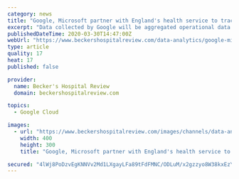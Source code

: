 ```yaml
---
category: news
title: "Google, Microsoft partner with England's health service to track COVID-19 spread"
excerpt: "Data collected by Google will be aggregated operational data such as hospital occupancy levels and won't include any form of identifiable patient information. Microsoft’s cloud platform Azure will host the COVID-19 dashboard. Other tech companies involved in the project include Palantir Technologies UK, which is providing the software for the ..."
publishedDateTime: 2020-03-30T14:47:00Z
webUrl: "https://www.beckershospitalreview.com/data-analytics/google-microsoft-partner-with-england-s-health-service-to-track-covid-19-spread.html"
type: article
quality: 17
heat: 17
published: false

provider:
  name: Becker's Hospital Review
  domain: beckershospitalreview.com

topics:
  - Google Cloud

images:
  - url: "https://www.beckershospitalreview.com/images/channels/data-analytics/2.jpg"
    width: 400
    height: 300
    title: "Google, Microsoft partner with England's health service to track COVID-19 spread"

secured: "4lWj8PoDzvEgKNNVv2Md1LXgayLFa89tFdFMNC/ODLuM/x2gzzyo8W38kxEzYM37/Bq7QsmJYlqnwqv+nSRSCRihPXWuVQhuXd6mTSu/9tBil8rNLwaThvjmtID7mqVmoTbkKJL+86/rZRkXh6U8yjFDw1srA5WxFA9AeRTBeXk9RMDvnyrEacBYY1A0cL8hRO8NIwiE8aQjaSUQyCwOtiXQx/2EeGJRSnd4q9lOLOTk9Zv0yNPJ4LLp+U/oyABs4p1lFWQcY+0LQjxREcjSH2BHneSJLNihlQia32GhWUXxGViU+uU1DMyoGs6MLXYG;MBgDpGDzCHZozi3LpN/uQg=="
---
```


